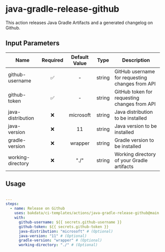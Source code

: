 # java-gradle-release-github

This action releases Java Gradle Artifacts and a generated changelog on Github.

## Input Parameters

| Name              | Required | Default Value |  Type  | Description                                     |
| ----------------- | :------: | :-----------: | :----: | ----------------------------------------------- |
| github-username   |    ✅    |       -       | string | GitHub username for requesting changes from API |
| github-token      |    ✅    |       -       | string | GitHub token for requesting changes from API    |
| java-distribution |    ❌    |   microsoft   | string | Java distribution to be installed               |
| java-version      |    ❌    |      11       | string | Java version to be installed                    |
| gradle-version    |    ❌    |    wrapper    | string | Gradle version to be installed                  |
| working-directory |    ❌    |     "./"      | string | Working directory of your Gradle artifacts      |

## Usage

```yaml

---
steps:
  - name: Release on Github
    uses: bakdata/ci-templates/actions/java-gradle-release-github@main
    with:
      github-username: ${{ secrets.github-username }}
      github-token: ${{ secrets.github-token }}
      java-distribution: "microsoft" # (Optional)
      java-version: "11" # (Optional)
      gradle-version: "wrapper" # (Optional)
      working-directory: "./" # (Optional)
```
